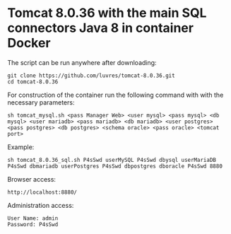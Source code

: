 # Tomcat 8.0.36 with the main SQL connectors Java 8 in container Docker

The script can be run anywhere after downloading:

	git clone https://github.com/luvres/tomcat-8.0.36.git
	cd tomcat-8.0.36

For construction of the container run the following command with with the necessary parameters:

	sh tomcat_mysql.sh <pass Manager Web> <user mysql> <pass mysql> <db mysql> <user mariadb> <pass mariadb> <db mariadb> <user postgres> <pass postgres> <db postgres> <schema oracle> <pass oracle> <tomcat port>

Example:

	sh tomcat_8.0.36_sql.sh P4sSwd userMySQL P4sSwd dbysql userMariaDB P4sSwd dbmariadb userPostgres P4sSwd dbpostgres dboracle P4sSwd 8880

Browser access:

	http://localhost:8880/

Administration access:

	User Name: admin
	Password: P4sSwd

